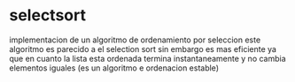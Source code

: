# selectsort
implementacion de un algoritmo de ordenamiento por seleccion
este algoritmo es parecido a el selection sort sin embargo es mas eficiente ya que en cuanto la lista esta ordenada termina instantaneamente y no cambia elementos iguales (es un algoritmo e ordenacion estable)
